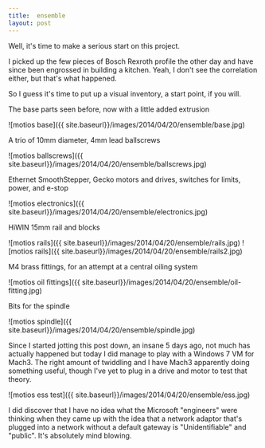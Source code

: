 ```yaml
---
title:  ensemble
layout: post
---
```


Well, it's time to make a serious start on this project.

I picked up the few pieces of Bosch Rexroth profile the other day and have since been engrossed in building a kitchen. Yeah, I don't see the correlation either, but that's what happened.

So I guess it's time to put up a visual inventory, a start point, if you will.

The base parts seen before, now with a little added extrusion

![motios base]({{ site.baseurl}}/images/2014/04/20/ensemble/base.jpg)

A trio of 10mm diameter, 4mm lead ballscrews

![motios ballscrews]({{ site.baseurl}}/images/2014/04/20/ensemble/ballscrews.jpg)

Ethernet SmoothStepper, Gecko motors and drives, switches for limits, power, and e-stop

![motios electronics]({{ site.baseurl}}/images/2014/04/20/ensemble/electronics.jpg)

HiWIN 15mm rail and blocks

![motios rails]({{ site.baseurl}}/images/2014/04/20/ensemble/rails.jpg)
![motios rails]({{ site.baseurl}}/images/2014/04/20/ensemble/rails2.jpg)

M4 brass fittings, for an attempt at a central oiling system

![motios oil fittings]({{ site.baseurl}}/images/2014/04/20/ensemble/oil-fitting.jpg)

Bits for the spindle

![motios spindle]({{ site.baseurl}}/images/2014/04/20/ensemble/spindle.jpg)

Since I started jotting this post down, an insane 5 days ago, not much has actually happened but today I did manage to play with a Windows 7 VM for Mach3. The right amount of twiddling and I have Mach3 apparently doing something useful, though I've yet to plug in a drive and motor to test that theory.

![motios ess test]({{ site.baseurl}}/images/2014/04/20/ensemble/ess.jpg)

I did discover that I have no idea what the Microsoft "engineers" were thinking when they came up with the idea that a network adaptor that's plugged into a network without a default gateway is "Unidentifiable" and "public". It's absolutely mind blowing.
